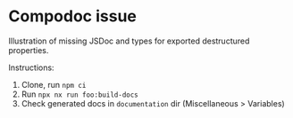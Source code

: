 # Compodoc issue

Illustration of missing JSDoc and types for exported destructured properties.

Instructions:

1. Clone, run `npm ci`
2. Run `npx nx run foo:build-docs`
3. Check generated docs in `documentation` dir (Miscellaneous > Variables)
